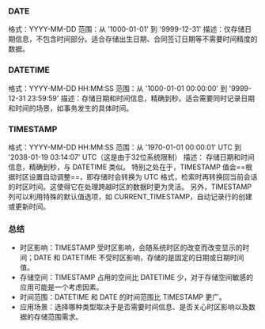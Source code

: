 ### DATE

格式：YYYY-MM-DD
范围：从 '1000-01-01' 到 '9999-12-31'
描述：仅存储日期信息，不包含时间部分。适合存储出生日期、合同签订日期等不需要时间精度的数据。

### DATETIME

格式：YYYY-MM-DD HH:MM:SS
范围：从 '1000-01-01 00:00:00' 到 '9999-12-31 23:59:59'
描述：存储日期和时间信息，精确到秒。适合需要同时记录日期和时间的场景，如事务发生的具体时间。

### TIMESTAMP

格式：YYYY-MM-DD HH:MM:SS
范围：从 '1970-01-01 00:00:01' UTC 到 '2038-01-19 03:14:07' UTC（这是由于32位系统限制）
描述：
存储日期和时间信息，精确到秒，与 DATETIME 类似。
特别之处在于，TIMESTAMP 值会==根据时区设置自动调整==，即存储时会转换为 UTC 格式，检索时再转换回当前会话的时区时间。这使得它在处理跨越时区的数据时更为灵活。
另外，TIMESTAMP 列可以利用特殊的默认值选项，如 CURRENT_TIMESTAMP，自动记录行的创建或更新时间。

### 总结

- 时区影响：TIMESTAMP 受时区影响，会随系统时区的改变而改变显示的时间；DATE 和 DATETIME 不受时区影响，存储的是固定的日期或日期时间值。
- 存储空间：TIMESTAMP 占用的空间比 DATETIME 少，对于存储空间敏感的应用可能是一个考虑因素。
- 时间范围：DATETIME 和 DATE 的时间范围比 TIMESTAMP 更广。
- 应用场景：选择哪种类型取决于是否需要时间信息、是否关心时区影响以及数据的存储范围需求。





